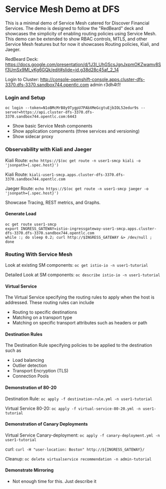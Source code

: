 # Service Mesh Demo at DFS
This is a minimal demo of Service Mesh catered for Discover Financial Services.  The demo is designed to follow the "RedBeard" deck and showcases the simplicity of enabling routing policies using Service Mesh.  This demo can be extended to show RBAC controls, MTLS, and other Service Mesh features but for now it showcases Routing policies, Kiali, and Jaeger.  

RedBeard Deck:  https://docs.google.com/presentation/d/1J3I_UhGScsJgnJxpmOKZwamv8Sf3UmSx9MI_yKg6GQk/edit#slide=id.g38d28c45af_2_14

Login to Cluster:
http://console-openshift-console.apps.cluster-dfs-3370.dfs-3370.sandbox744.opentlc.com 
admin r3dh4t1!

### Login and Setup
```oc login --token=N1oBMcMrB8y9TygpU7PAbXMeGcgtuEjbIOL52edur9s --server=https://api.cluster-dfs-3370.dfs-3370.sandbox744.opentlc.com:6443```
* Show basic Service Mesh components
* Show application components (three services and versioning)
* Show sidecar proxy

### Observability with Kiali and Jaeger
Kiali Route: `echo https://$(oc get route -n user1-smcp kiali -o 'jsonpath={.spec.host}')`

Kiali Route: `kiali-user1-smcp.apps.cluster-dfs-3370.dfs-3370.sandbox744.opentlc.com`

Jaeger Route: `echo https://$(oc get route -n user1-smcp jaeger -o 'jsonpath={.spec.host}')`

Showcase Tracing, REST metrics, and Graphs.

#### Generate Load
```
oc get route user1-smcp
export INGRESS_GATEWAY=istio-ingressgateway-user1-smcp.apps.cluster-dfs-3370.dfs-3370.sandbox744.opentlc.com 
while :; do sleep 0.2; curl http://$INGRESS_GATEWAY &> /dev/null ; done
```

### Routing With Service Mesh
Look at existing SM components:  `oc get istio-io -n user1-tutorial`

Detailed Look at SM components:  `oc describe istio-io -n user1-tutorial`

#### Virtual Service
The Virtual Service specifying the routing rules to apply when the host is addressed. These routing rules can include
   * Routing to specific destinations
   * Matching on a transport type
   * Matching on specific transport attributes such as headers or path

#### Destination Rules
The Destination Rule specifying policies to be applied to the destination such as
   * Load balancing
   * Outlier detection
   * Transport Encryption (TLS)
   * Connection Pools
	   
#### Demonstration of 80-20
Destination Rule: `oc apply -f destination-rule.yml -n user1-tutorial`

Virtual Service 80-20: `oc apply -f virtual-service-80-20.yml -n user1-tutorial`

#### Demonstration of Canary Deployments
Virtual Service Canary-deployment:  `oc apply -f canary-deployment.yml -n user1-tutorial`

curl: `curl -H "user-location: Boston" http://${INGRESS_GATEWAY}/`

Cleanup:  `oc delete virtualservice recommendation -n admin-tutorial`

#### Demonstrate Mirroring
* Not enough time for this.  Just describe it




	



